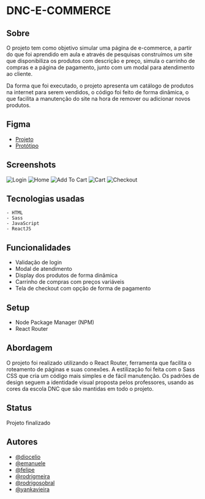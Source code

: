 # DNC-E-COMMERCE

## Sobre

O projeto tem como objetivo simular uma página de e-commerce, a partir do que foi aprendido em aula e através de pesquisas construímos um site que disponibiliza os produtos com descrição e preço, simula o carrinho de compras e a página de pagamento, junto com um modal para atendimento ao cliente.

Da forma que foi executado, o projeto apresenta um catálogo de produtos na internet para serem vendidos, o código foi feito de forma dinâmica, o que facilita a manutenção do site na hora de remover ou adicionar novos produtos.


## Figma

 - [Projeto](https://www.figma.com/file/ahJSYLTVKQLunQBYmjH5vg/dnc-ecommerce-project?node-id=39-47&t=1FfVqEBJr9oPTtX5-0)
 - [Protótipo](https://www.figma.com/proto/ahJSYLTVKQLunQBYmjH5vg/dnc-ecommerce-project?node-id=39-47&scaling=min-zoom&page-id=0%3A1&starting-point-node-id=53%3A14)
## Screenshots

![Login](https://www.linkpicture.com/q/login_30.png)
![Home](https://www.linkpicture.com/q/home_53.png)
![Add To Cart](https://www.linkpicture.com/q/addToCart.png)
![Cart](https://www.linkpicture.com/q/cart_9.png)
![Checkout](https://www.linkpicture.com/q/checkout_1.png)


## Tecnologias usadas


    - HTML
    - Sass
    - JavaScript
    - ReactJS



## Funcionalidades

- Validação de login 
- Modal de atendimento
- Display dos produtos de forma dinâmica
- Carrinho de compras com preços variáveis
- Tela de checkout com opção de forma de pagamento


## Setup

- Node Package Manager (NPM)
- React Router

## Abordagem

 O projeto foi realizado utilizando o React Router, ferramenta que facilita o roteamento de páginas e suas conexões. A estilização foi feita com o Sass CSS que cria um código mais simples e de fácil manutenção.
 Os padrões de design seguem a identidade visual proposta pelos professores, usando as cores da escola DNC que são mantidas em todo o projeto.

## Status

Projeto finalizado

## Autores

- [@diocelio](https://github.com/)
- [@emanuele](https://github.com/emanuelecanolla)
- [@felipe](https://github.com/dopezinho)
- [@rodrigmeira](https://github.com/rodrigmeira)
- [@rodrigosobral](https://github.com/RodrigoSobralM)
- [@yankavieira](https://github.com/yankacst)
